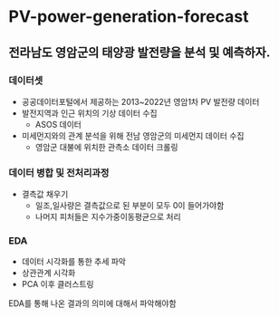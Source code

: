 # PV-power-generation-forecast

## 전라남도 영암군의 태양광 발전량을 분석 및 예측하자.

### 데이터셋
- 공공데이터포털에서 제공하는 2013~2022년 영암1차 PV 발전량 데이터
- 발전지역과 인근 위치의 기상 데이터 수집
  - ASOS 데이터
- 미세먼지와의 관계 분석을 위해 전남 영암군의 미세먼지 데이터 수집
  - 영암군 대불에 위치한 관측소 데이터 크롤링

### 데이터 병합 및 전처리과정
- 결측값 채우기
  - 일조,일사량은 결측값으로 된 부분이 모두 0이 들어가야함
  - 나머지 피처들은 지수가중이동평균으로 처리

### EDA
- 데이터 시각화를 통한 추세 파악
- 상관관계 시각화
- PCA 이후 클러스트링

EDA를 통해 나온 결과의 의미에 대해서 파악해야함
